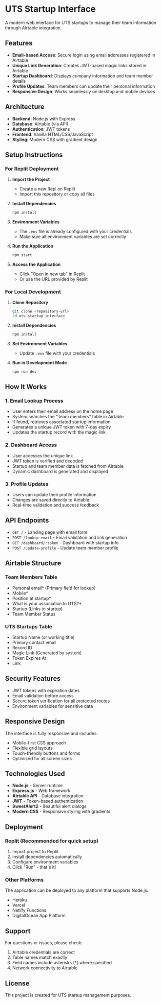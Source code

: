 # UTS Startup Interface

A modern web interface for UTS startups to manage their team information through Airtable integration.

## Features

- **Email-based Access**: Secure login using email addresses registered in Airtable
- **Unique Link Generation**: Creates JWT-based magic links stored in Airtable
- **Startup Dashboard**: Displays company information and team member details
- **Profile Updates**: Team members can update their personal information
- **Responsive Design**: Works seamlessly on desktop and mobile devices

## Architecture

- **Backend**: Node.js with Express
- **Database**: Airtable (via API)
- **Authentication**: JWT tokens
- **Frontend**: Vanilla HTML/CSS/JavaScript
- **Styling**: Modern CSS with gradient design

## Setup Instructions

### For Replit Deployment

1. **Import the Project**
   - Create a new Repl on Replit
   - Import this repository or copy all files

2. **Install Dependencies**
   ```bash
   npm install
   ```

3. **Environment Variables**
   - The `.env` file is already configured with your credentials
   - Make sure all environment variables are set correctly

4. **Run the Application**
   ```bash
   npm start
   ```

5. **Access the Application**
   - Click "Open in new tab" in Replit
   - Or use the URL provided by Replit

### For Local Development

1. **Clone Repository**
   ```bash
   git clone <repository-url>
   cd uts-startup-interface
   ```

2. **Install Dependencies**
   ```bash
   npm install
   ```

3. **Set Environment Variables**
   - Update `.env` file with your credentials

4. **Run in Development Mode**
   ```bash
   npm run dev
   ```

## How It Works

### 1. Email Lookup Process
- User enters their email address on the home page
- System searches the "Team members" table in Airtable
- If found, retrieves associated startup information
- Generates a unique JWT token with 7-day expiry
- Updates the startup record with the magic link

### 2. Dashboard Access
- User accesses the unique link
- JWT token is verified and decoded
- Startup and team member data is fetched from Airtable
- Dynamic dashboard is generated and displayed

### 3. Profile Updates
- Users can update their profile information
- Changes are saved directly to Airtable
- Real-time validation and success feedback

## API Endpoints

- `GET /` - Landing page with email form
- `POST /lookup-email` - Email validation and link generation
- `GET /dashboard/:token` - Dashboard with startup info
- `POST /update-profile` - Update team member profile

## Airtable Structure

### Team Members Table
- Personal email* (Primary field for lookup)
- Mobile*
- Position at startup*
- What is your association to UTS?*
- Startup (Links to startup)
- Team Member Status

### UTS Startups Table
- Startup Name (or working title)
- Primary contact email
- Record ID
- Magic Link (Generated by system)
- Token Expires At
- Link

## Security Features

- JWT tokens with expiration dates
- Email validation before access
- Secure token verification for all protected routes
- Environment variables for sensitive data

## Responsive Design

The interface is fully responsive and includes:
- Mobile-first CSS approach
- Flexible grid layouts
- Touch-friendly buttons and forms
- Optimized for all screen sizes

## Technologies Used

- **Node.js** - Server runtime
- **Express.js** - Web framework
- **Airtable API** - Database integration
- **JWT** - Token-based authentication
- **SweetAlert2** - Beautiful alert dialogs
- **Modern CSS** - Responsive styling with gradients

## Deployment

### Replit (Recommended for quick setup)
1. Import project to Replit
2. Install dependencies automatically
3. Configure environment variables
4. Click "Run" - that's it!

### Other Platforms
The application can be deployed to any platform that supports Node.js:
- Heroku
- Vercel
- Netlify Functions
- DigitalOcean App Platform

## Support

For questions or issues, please check:
1. Airtable credentials are correct
2. Table names match exactly
3. Field names include asterisks (*) where specified
4. Network connectivity to Airtable

## License

This project is created for UTS startup management purposes.
